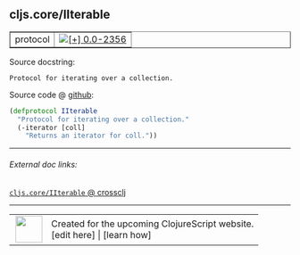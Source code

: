 ## cljs.core/IIterable



 <table border="1">
<tr>
<td>protocol</td>
<td><a href="https://github.com/cljsinfo/cljs-api-docs/tree/0.0-2356"><img valign="middle" alt="[+] 0.0-2356" title="Added in 0.0-2356" src="https://img.shields.io/badge/+-0.0--2356-lightgrey.svg"></a> </td>
</tr>
</table>







Source docstring:

```
Protocol for iterating over a collection.
```


Source code @ [github](https://github.com/clojure/clojurescript/blob/r1.7.170/src/main/cljs/cljs/core.cljs#L748-L751):

```clj
(defprotocol IIterable
  "Protocol for iterating over a collection."
  (-iterator [coll]
    "Returns an iterator for coll."))
```

<!--
Repo - tag - source tree - lines:

 <pre>
clojurescript @ r1.7.170
└── src
    └── main
        └── cljs
            └── cljs
                └── <ins>[core.cljs:748-751](https://github.com/clojure/clojurescript/blob/r1.7.170/src/main/cljs/cljs/core.cljs#L748-L751)</ins>
</pre>

-->

---



###### External doc links:

[`cljs.core/IIterable` @ crossclj](http://crossclj.info/fun/cljs.core.cljs/IIterable.html)<br>

---

 <table>
<tr><td>
<img valign="middle" align="right" width="48px" src="http://i.imgur.com/Hi20huC.png">
</td><td>
Created for the upcoming ClojureScript website.<br>
[edit here] | [learn how]
</td></tr></table>

[edit here]:https://github.com/cljsinfo/cljs-api-docs/blob/master/cljsdoc/cljs.core/IIterable.cljsdoc
[learn how]:https://github.com/cljsinfo/cljs-api-docs/wiki/cljsdoc-files

<!--

This information was too distracting to show to readers, but I'll leave it
commented here since it is helpful to:

- pretty-print the data used to generate this document
- and show how to retrieve that data



The API data for this symbol:

```clj
{:ns "cljs.core",
 :name "IIterable",
 :history [["+" "0.0-2356"]],
 :type "protocol",
 :full-name-encode "cljs.core/IIterable",
 :source {:code "(defprotocol IIterable\n  \"Protocol for iterating over a collection.\"\n  (-iterator [coll]\n    \"Returns an iterator for coll.\"))",
          :title "Source code",
          :repo "clojurescript",
          :tag "r1.7.170",
          :filename "src/main/cljs/cljs/core.cljs",
          :lines [748 751]},
 :methods [{:name "-iterator",
            :signature ["[coll]"],
            :docstring "Returns an iterator for coll."}],
 :full-name "cljs.core/IIterable",
 :docstring "Protocol for iterating over a collection."}

```

Retrieve the API data for this symbol:

```clj
;; from Clojure REPL
(require '[clojure.edn :as edn])
(-> (slurp "https://raw.githubusercontent.com/cljsinfo/cljs-api-docs/catalog/cljs-api.edn")
    (edn/read-string)
    (get-in [:symbols "cljs.core/IIterable"]))
```

-->
